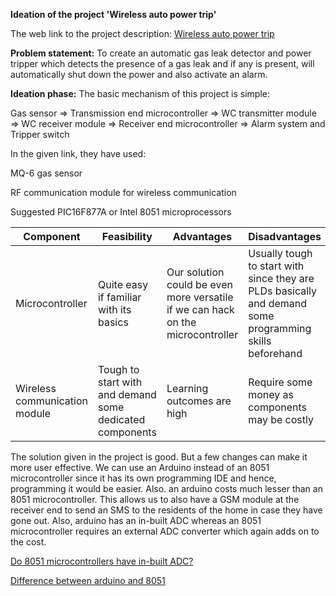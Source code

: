 __Ideation of the project 'Wireless auto power trip'__

The web link to the project description: [Wireless auto power trip](http://www.ripublication.com/aeee/42_pp%20%20327-332.pdf)

__Problem statement:__
To create an automatic gas leak detector and power tripper which detects the presence of a gas leak and if any is present, will automatically shut down the power and also activate an alarm.

__Ideation phase:__
The basic mechanism of this project is simple:

Gas sensor => Transmission end microcontroller => WC transmitter module => WC receiver module => Receiver end microcontroller => Alarm system and Tripper switch

In the given link, they have used:

MQ-6 gas sensor

RF communication module for wireless communication

Suggested PIC16F877A or Intel 8051 microprocessors

| Component | Feasibility | Advantages | Disadvantages |
|-----------|-------------|------------|---------------|
|Microcontroller|Quite easy if familiar with its basics| Our solution could be even more versatile if we can hack on the microcontroller|Usually tough to start with since they are PLDs basically and demand some programming skills beforehand|
|Wireless communication module|Tough to start with and demand some dedicated components|Learning outcomes are high|Require some money as components may be costly|

The solution given in the project is good. But a few changes can make it more user effective. We can use an Arduino instead of an 8051 microcontroller since it has its own programming IDE and hence, programming it would be easier. Also. an arduino costs much lesser than an 8051 microcontroller. This allows us to also have a GSM module at the receiver end to send an SMS to the residents of the home in case they have gone out. Also, arduino has an in-built ADC whereas an 8051 microcontroller requires an external ADC converter which again adds on to the cost.

[Do 8051 microcontrollers have in-built ADC?](https://www.quora.com/Do-8051-microcontrollers-have-in-built-ADC)

[Difference between arduino and 8051](http://www.differencebetween.net/technology/difference-between-arduino-and-8051-microcontroller/)

